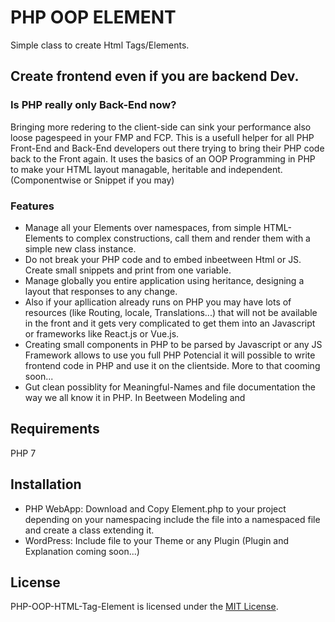 # PHP OOP ELEMENT
Simple class to create Html Tags/Elements.

## Create frontend even if you are backend Dev.

### Is PHP really only Back-End now?
Bringing more redering to the client-side can sink your performance also loose pagespeed in your FMP and FCP. This is a usefull helper for all PHP Front-End and Back-End developers out there trying to bring their PHP code back to the Front again. It uses the basics of an OOP Programming in PHP to make your HTML layout managable, heritable and independent. (Componentwise or Snippet if you may)

### Features
* Manage all your Elements over namespaces, from simple HTML-Elements to complex constructions, call them and render them with a simple new class instance.
* Do not break your PHP code and to embed inbeetween Html or JS. Create small snippets and print from one variable. 
* Manage globally you entire application using heritance, designing a layout that responses to any change.
* Also if your apllication already runs on PHP you may have lots of resources (like Routing, locale, Translations...) that will not be available in the front and it gets very complicated to get them into an Javascript or frameworks like React.js or Vue.js.
* Creating small components in PHP to be parsed by Javascript or any JS Framework allows to use you full PHP Potencial it will possible to write frontend code in PHP and use it on the clientside. More to that cooming soon...
* Gut clean possiblity for Meaningful-Names and file documentation the way we all know it in PHP. In Beetween Modeling and 

## Requirements
PHP 7
## Installation
* PHP WebApp: Download and Copy Element.php to your project depending on your namespacing include the file into a namespaced file and create a class extending it.
* WordPress: Include file to your Theme or any Plugin (Plugin and Explanation coming soon...)

## License
PHP-OOP-HTML-Tag-Element is licensed under the [MIT License](http://opensource.org/licenses/MIT).

